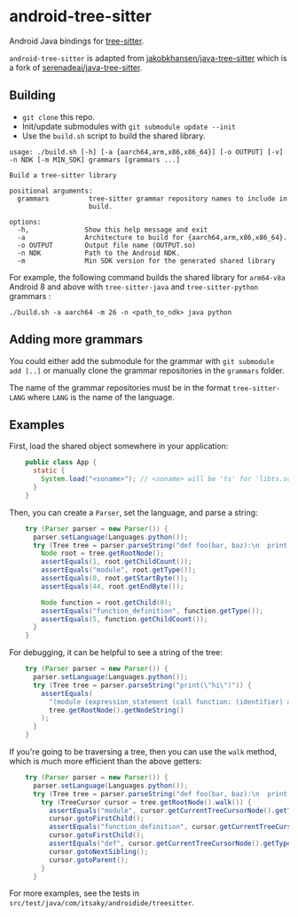 # android-tree-sitter
Android Java bindings for [tree-sitter](https://tree-sitter.github.io/tree-sitter/).

`android-tree-sitter` is adapted from [jakobkhansen/java-tree-sitter](https://github.com/jakobkhansen/java-tree-sitter) which is a fork of [serenadeai/java-tree-sitter](https://github.com/serenadeai/java-tree-sitter).

## Building

- `git clone` this repo.
- Init/update submodules with `git submodule update --init`
- Use the `build.sh` script to build the shared library.

```
usage: ./build.sh [-h] [-a {aarch64,arm,x86,x86_64}] [-o OUTPUT] [-v] -n NDK [-m MIN_SDK] grammars [grammars ...]

Build a tree-sitter library

positional arguments:
  grammars          tree-sitter grammar repository names to include in
                    build.

options:
  -h,              Show this help message and exit
  -a               Architecture to build for {aarch64,arm,x86,x86_64}.
  -o OUTPUT        Output file name (OUTPUT.so)
  -n NDK           Path to the Android NDK.
  -m               Min SDK version for the generated shared library
```

For example, the following command builds the shared library for `arm64-v8a` Android 8 and above with  `tree-sitter-java` and `tree-sitter-python` grammars :

```
./build.sh -a aarch64 -m 26 -n <path_to_ndk> java python
```

## Adding more grammars

You could either add the submodule for the grammar with `git submodule add [..]` or manually clone the grammar repositories in the `grammars` folder.

The name of the grammar repositories must be in the format `tree-sitter-LANG` where `LANG` is the name of the language.

## Examples

First, load the shared object somewhere in your application:

```java
    public class App {
      static {
        System.load("<soname>"); // <soname> will be 'ts' for 'libts.so'
      }
    }
```

Then, you can create a `Parser`, set the language, and parse a string:

```java 
    try (Parser parser = new Parser()) {
      parser.setLanguage(Languages.python());
      try (Tree tree = parser.parseString("def foo(bar, baz):\n  print(bar)\n  print(baz)")) {
        Node root = tree.getRootNode();
        assertEquals(1, root.getChildCount());
        assertEquals("module", root.getType());
        assertEquals(0, root.getStartByte());
        assertEquals(44, root.getEndByte());

        Node function = root.getChild(0);
        assertEquals("function_definition", function.getType());
        assertEquals(5, function.getChildCount());
      }
    }
```

For debugging, it can be helpful to see a string of the tree:

```java
    try (Parser parser = new Parser()) {
      parser.setLanguage(Languages.python());
      try (Tree tree = parser.parseString("print(\"hi\")")) {
        assertEquals(
          "(module (expression_statement (call function: (identifier) arguments: (argument_list (string)))))",
          tree.getRootNode().getNodeString()
        );
      }
    }
```

If you're going to be traversing a tree, then you can use the `walk` method, which is much more efficient than the above getters:

```java
    try (Parser parser = new Parser()) {
      parser.setLanguage(Languages.python());
      try (Tree tree = parser.parseString("def foo(bar, baz):\n  print(bar)\n  print(baz)")) {
        try (TreeCursor cursor = tree.getRootNode().walk()) {
          assertEquals("module", cursor.getCurrentTreeCursorNode().getType());
          cursor.gotoFirstChild();
          assertEquals("function_definition", cursor.getCurrentTreeCursorNode().getType());
          cursor.gotoFirstChild();
          assertEquals("def", cursor.getCurrentTreeCursorNode().getType());
          cursor.gotoNextSibling();
          cursor.gotoParent();
        }
      }
```

For more examples, see the tests in `src/test/java/com/itsaky/androidide/treesitter`.
